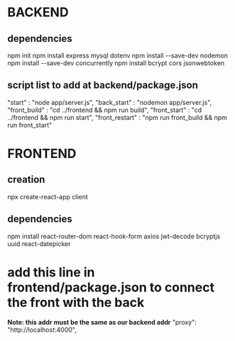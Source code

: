 # BACKEND
## dependencies
npm init
npm install express mysql dotenv
npm install --save-dev nodemon
npm install --save-dev concurrently
npm install bcrypt cors jsonwebtoken

## script list to add at backend/package.json
"start"			: "node app/server.js",
"back_start"	: "nodemon app/server.js",
"front_build"	: "cd ../frontend && npm run build",
"front_start"	: "cd ../frontend && npm run start",
"front_restart"	: "npm run front_build && npm run front_start"


# FRONTEND
## creation
npx create-react-app client
## dependencies
npm install react-router-dom react-hook-form axios jwt-decode bcryptjs uuid react-datepicker

# add this line in frontend/package.json to connect the front with the back
**Note: this addr must be the same as our backend addr**
"proxy": "http://localhost:4000",
